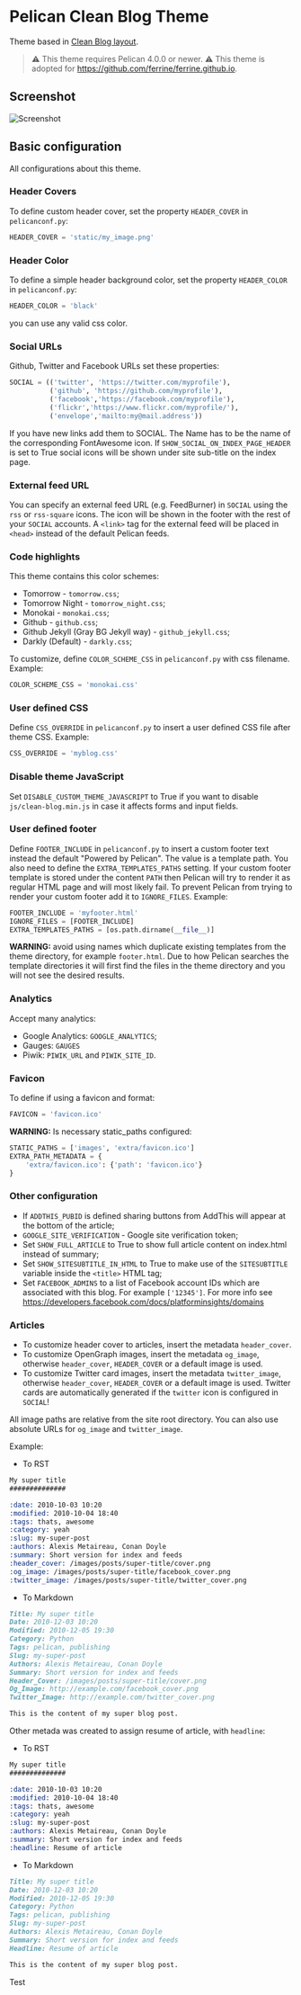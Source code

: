 # Pelican Clean Blog Theme


Theme based in [Clean Blog layout](https://github.com/BlackrockDigital/startbootstrap-clean-blog).

>:warning: This theme requires Pelican 4.0.0 or newer.
>:warning: This theme is adopted for https://github.com/ferrine/ferrine.github.io.

## Screenshot

![Screenshot](screenshot.png)

## Basic configuration

All configurations about this theme.

### Header Covers

To define custom header cover, set the property ``HEADER_COVER`` in ``pelicanconf.py``:

```python
HEADER_COVER = 'static/my_image.png'
```

### Header Color

To define a simple header background color, set the property ``HEADER_COLOR`` in ``pelicanconf.py``:

```python
HEADER_COLOR = 'black'
```

you can use any valid css color.

### Social URLs

Github, Twitter and Facebook URLs set these properties:

```python
SOCIAL = (('twitter', 'https://twitter.com/myprofile'),
          ('github', 'https://github.com/myprofile'),
          ('facebook','https://facebook.com/myprofile'),
          ('flickr','https://www.flickr.com/myprofile/'),
          ('envelope','mailto:my@mail.address'))
```

If you have new links add them to SOCIAL. The Name has to be the name of the corresponding FontAwesome icon.
If ``SHOW_SOCIAL_ON_INDEX_PAGE_HEADER`` is set to True social icons will be
shown under site sub-title on the index page.

### External feed URL

You can specify an external feed URL (e.g. FeedBurner) in ``SOCIAL`` using the
``rss`` or ``rss-square`` icons. The icon will be shown in the footer with the
rest of your ``SOCIAL`` accounts. A ``<link>`` tag for the external feed will be
placed in ``<head>`` instead of the default Pelican feeds.

### Code highlights

This theme contains this color schemes:

 - Tomorrow - ``tomorrow.css``;
 - Tomorrow Night - ``tomorrow_night.css``;
 - Monokai - ``monokai.css``;
 - Github - ``github.css``;
 - Github Jekyll (Gray BG Jekyll way) - ``github_jekyll.css``;
 - Darkly (Default) - ``darkly.css``;

To customize, define ``COLOR_SCHEME_CSS`` in ``pelicanconf.py`` with css filename. Example:

```python
COLOR_SCHEME_CSS = 'monokai.css'
```

### User defined CSS

Define ``CSS_OVERRIDE`` in ``pelicanconf.py`` to insert a user defined CSS file
after theme CSS. Example:

```python
CSS_OVERRIDE = 'myblog.css'
```

### Disable theme JavaScript

Set ``DISABLE_CUSTOM_THEME_JAVASCRIPT`` to True if you want to disable
``js/clean-blog.min.js`` in case it affects forms and input fields.

### User defined footer

Define ``FOOTER_INCLUDE`` in ``pelicanconf.py`` to insert a custom footer text
instead the default "Powered by Pelican". The value is a template path. You also
need to define the ``EXTRA_TEMPLATES_PATHS`` setting. If your custom footer
template is stored under the content ``PATH`` then Pelican will try to render
it as regular HTML page and will most likely fail. To prevent Pelican from
trying to render your custom footer add it to ``IGNORE_FILES``. Example:

```python
FOOTER_INCLUDE = 'myfooter.html'
IGNORE_FILES = [FOOTER_INCLUDE]
EXTRA_TEMPLATES_PATHS = [os.path.dirname(__file__)]
```

**WARNING:** avoid using names which duplicate existing templates from the
theme directory, for example ``footer.html``. Due to how Pelican searches the
template directories it will first find the files in the theme directory and you
will not see the desired results.

### Analytics

Accept many analytics:

 - Google Analytics: ``GOOGLE_ANALYTICS``;
 - Gauges: ``GAUGES``
 - Piwik: ``PIWIK_URL`` and ``PIWIK_SITE_ID``.

### Favicon

To define if using a favicon and format:

```python
FAVICON = 'favicon.ico'
```

**WARNING:** Is necessary static_paths configured:

```python
STATIC_PATHS = ['images', 'extra/favicon.ico']
EXTRA_PATH_METADATA = {
    'extra/favicon.ico': {'path': 'favicon.ico'}
}
```

### Other configuration

 - If ``ADDTHIS_PUBID`` is defined sharing buttons from AddThis will appear
 at the bottom of the article;
 - ``GOOGLE_SITE_VERIFICATION`` - Google site verification token;
 - Set ``SHOW_FULL_ARTICLE`` to True to show full article content on index.html
 instead of summary;
 - Set ``SHOW_SITESUBTITLE_IN_HTML`` to True to make use of the ``SITESUBTITLE``
 variable inside the ``<title>`` HTML tag;
 - Set ``FACEBOOK_ADMINS`` to a list of Facebook account IDs which are
 associated with this blog. For example ``['12345']``. For more info see
 https://developers.facebook.com/docs/platforminsights/domains

### Articles

 - To customize header cover to articles, insert the metadata ``header_cover``.
 - To customize OpenGraph images, insert the metadata ``og_image``, otherwise
 ``header_cover``, ``HEADER_COVER`` or a default image is used.
 - To customize Twitter card images, insert the metadata ``twitter_image``,
 otherwise ``header_cover``, ``HEADER_COVER`` or a default image is used.
 Twitter cards are automatically generated if the ``twitter`` icon is configured
 in ``SOCIAL``!

All image paths are relative from the site root directory. You can also use
absolute URLs for ``og_image`` and ``twitter_image``.

Example:


 - To RST
```rst
My super title
##############

:date: 2010-10-03 10:20
:modified: 2010-10-04 18:40
:tags: thats, awesome
:category: yeah
:slug: my-super-post
:authors: Alexis Metaireau, Conan Doyle
:summary: Short version for index and feeds
:header_cover: /images/posts/super-title/cover.png
:og_image: /images/posts/super-title/facebook_cover.png
:twitter_image: /images/posts/super-title/twitter_cover.png
```

 - To Markdown
```markdown
Title: My super title
Date: 2010-12-03 10:20
Modified: 2010-12-05 19:30
Category: Python
Tags: pelican, publishing
Slug: my-super-post
Authors: Alexis Metaireau, Conan Doyle
Summary: Short version for index and feeds
Header_Cover: /images/posts/super-title/cover.png
Og_Image: http://example.com/facebook_cover.png
Twitter_Image: http://example.com/twitter_cover.png

This is the content of my super blog post.
```

Other metada was created to assign resume of article, with ``headline``:

 - To RST
```rst
My super title
##############

:date: 2010-10-03 10:20
:modified: 2010-10-04 18:40
:tags: thats, awesome
:category: yeah
:slug: my-super-post
:authors: Alexis Metaireau, Conan Doyle
:summary: Short version for index and feeds
:headline: Resume of article
```

 - To Markdown
```markdown
Title: My super title
Date: 2010-12-03 10:20
Modified: 2010-12-05 19:30
Category: Python
Tags: pelican, publishing
Slug: my-super-post
Authors: Alexis Metaireau, Conan Doyle
Summary: Short version for index and feeds
Headline: Resume of article

This is the content of my super blog post.
```

Test
